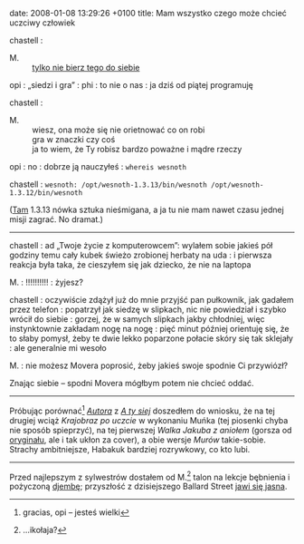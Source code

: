 date: 2008-01-08 13:29:26 +0100
title: Mam wszystko czego może chcieć uczciwy człowiek

chastell
: <dl><dt>M.</dt><dd><a href='http://forum.gazeta.pl/forum/72,2.html?f=176&w=73959395' title='nie no, skądże'>tylko nie bierz tego do siebie</a></dd></dl>

opi
: „siedzi i gra”
: phi
: to nie o nas
: ja dziś od piątej programuję

chastell
: <dl><dt>M.</dt><dd>wiesz, ona może się nie orietnować co on robi</dd><dd>gra w znaczki czy coś</dd><dd>ja to wiem, że Ty robisz bardzo poważne i mądre rzeczy</dd></dl>

opi
: no
: dobrze ją nauczyłeś
: `whereis wesnoth`

chastell
: `wesnoth: /opt/wesnoth-1.3.13/bin/wesnoth /opt/wesnoth-1.3.12/bin/wesnoth`

([Tam](http://wesnoth.org/ 'chcę tam.') 1.3.13 nówka sztuka nieśmigana, a ja tu nie mam nawet czasu jednej misji zagrać. No dramat.)

---

chastell
: ad „Twoje życie z komputerowcem”: wylałem sobie jakieś pół godziny temu cały kubek świeżo zrobionej herbaty na uda
: i pierwsza reakcja była taka, że cieszyłem się jak dziecko, że nie na laptopa

M.
: !!!!!!!!!!
: żyjesz?

chastell
: oczywiście zdążył już do mnie przyjść pan pułkownik, jak gadałem przez telefon
: popatrzył jak siedzę w slipkach, nic nie powiedział i szybko wrócił do siebie
: gorzej, że w samych slipkach jakby chłodniej, więc instynktownie zakładam nogę na nogę
: pięć minut później orientuję się, że to słaby pomysł, żeby te dwie lekko poparzone połacie skóry się tak sklejały
: ale generalnie mi wesoło

M.
: nie możesz Movera poprosić, żeby jakieś swoje spodnie Ci przywiózł?

Znając siebie – spodni Movera mógłbym potem nie chcieć oddać.

---

Próbując porównać[^1] <cite>[Autora](http://pl.wikipedia.org/wiki/Autor_%28album%29 'Kaczmarski Strachów')</cite> z <cite>[A ty siej](http://pl.wikipedia.org/wiki/A_ty_siej 'Kaczmarski Habakuka')</cite> doszedłem do wniosku, że na tej drugiej wciąż <cite>Krajobraz po uczcie</cite> w wykonaniu Muńka (tej piosenki chyba nie sposób spieprzyć), na tej pierwszej <cite>Walka Jakuba z aniołem</cite> (gorsza od [oryginału](http://holka.wrzuta.pl/audio/gdXfuMNSGg 'jeśli na drodze do wolności stoisz…'), ale i tak ukłon za cover), a obie wersje <cite>Murów</cite> takie-sobie. Strachy ambitniejsze, Habakuk bardziej rozrywkowy, co kto lubi.

---

Przed najlepszym z sylwestrów dostałem od M.[^2] talon na lekcje bębnienia i pożyczoną [djembę](http://pl.wikipedia.org/wiki/Djembe 'najpopularniejszy na zachodzie kontynentu'); przyszłość z dzisiejszego Ballard Street [jawi się jasna](wycinki/tension.png 'pre-tension').

[^1]: gracias, opi – jesteś wielki
[^2]: …ikołaja?

